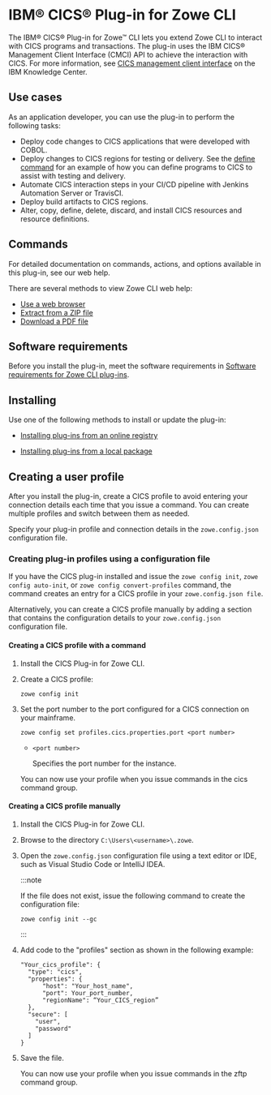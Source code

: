 # IBM® CICS® Plug-in for Zowe CLI

The IBM® CICS® Plug-in for Zowe&trade; CLI lets you extend Zowe CLI to interact with CICS programs and transactions. The plug-in uses the IBM CICS® Management Client Interface (CMCI) API to achieve the interaction with CICS. For more information, see [CICS management client interface](https://www.ibm.com/support/knowledgecenter/en/SSGMCP_5.3.0/com.ibm.cics.ts.clientapi.doc/topics/clientapi_overview.html) on the IBM Knowledge Center.

## Use cases

As an application developer, you can use the plug-in to perform the following tasks:

  - Deploy code changes to CICS applications that were developed with COBOL.
  - Deploy changes to CICS regions for testing or delivery. See the [define command](#commands) for an example of how you can define programs to CICS to assist with testing and delivery.
  - Automate CICS interaction steps in your CI/CD pipeline with Jenkins Automation Server or TravisCI.
  - Deploy build artifacts to CICS regions.
  - Alter, copy, define, delete, discard, and install CICS resources and resource definitions.

## Commands

For detailed documentation on commands, actions, and options available in this plug-in, see our web help.

There are several methods to view Zowe CLI web help:

- <a href="/v3.2.x/web_help/index.html" target="_blank">Use a web browser</a>
- <a href="/v3.2.x/zowe_web_help.zip" target="_blank">Extract from a ZIP file</a>
- <a href="/v3.2.x/CLIReference_Zowe.pdf" target="_blank">Download a PDF file</a>

## Software requirements

Before you install the plug-in, meet the software requirements in [Software requirements for Zowe CLI plug-ins](cli-swreqplugins.md).

## Installing

Use one of the following methods to install or update the plug-in:

- [Installing plug-ins from an online registry](cli-installplugins.md#installing-plug-ins-from-an-online-registry)

- [Installing plug-ins from a local package](cli-installplugins.md#installing-plug-ins-from-a-local-package)

## Creating a user profile

After you install the plug-in, create a CICS profile to avoid entering your connection details each time that you issue a command. You can create multiple profiles and switch between them as needed.

Specify your plug-in profile and connection details in the `zowe.config.json` configuration file.

### Creating plug-in profiles using a configuration file

If you have the CICS plug-in installed and issue the `zowe config init`, `zowe config auto-init`, or `zowe config convert-profiles` command, the command creates an entry for a CICS profile in your `zowe.config.json file`.

Alternatively, you can create a CICS profile manually by adding a section that contains the configuration details to your `zowe.config.json` configuration file.

#### Creating a CICS profile with a command

1.  Install the CICS Plug-in for Zowe CLI.
2.  Create a CICS profile:

    ```
    zowe config init
    ```
3.  Set the port number to the port configured for a CICS connection on your mainframe.

    ```
    zowe config set profiles.cics.properties.port <port number>
    ```

    - `<port number>`

      Specifies the port number for the instance.

    You can now use your profile when you issue commands in the cics command group.

#### Creating a CICS profile manually

1.  Install the CICS Plug-in for Zowe CLI.

2. Browse to the directory `C:\Users\<username>\.zowe`.

3. Open the `zowe.config.json` configuration file using a text editor or IDE, such as Visual Studio Code or IntelliJ IDEA.

    :::note
    
    If the file does not exist, issue the following command to create the configuration file:
    ```
    zowe config init --gc
    ```
    
    :::

4. Add code to the "profiles" section as shown in the following example:

    ```
    "Your_cics_profile": {
      "type": "cics",
      "properties": {
          "host": "Your_host_name",
          "port": Your_port_number,
          "regionName": “Your_CICS_region”
      },
      "secure": [
        "user",
        "password"
      ]
    }
    ```

5. Save the file.

    You can now use your profile when you issue commands in the zftp command group.
